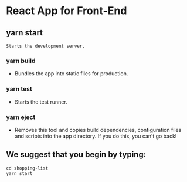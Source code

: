 # React App for Front-End

## yarn start
    Starts the development server.

###  yarn build
- Bundles the app into static files for production.

###  yarn test
- Starts the test runner.

###  yarn eject
- Removes this tool and copies build dependencies, configuration files
    and scripts into the app directory. If you do this, you can’t go back!

## We suggest that you begin by typing:

    cd shopping-list
    yarn start